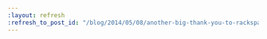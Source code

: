 ```yaml
---
:layout: refresh
:refresh_to_post_id: "/blog/2014/05/08/another-big-thank-you-to-rackspace"
---
```

